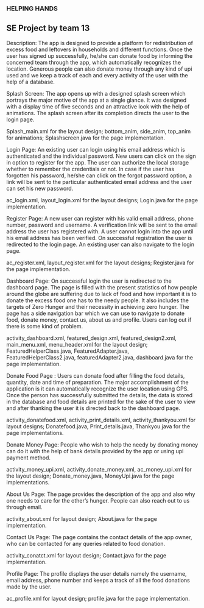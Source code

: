  ###  HELPING HANDS
 ## SE Project by team 13 

Description:
			The app is designed to provide a platform for redistribution of excess food and leftovers in households and different functions. Once the user has signed up successfully, he/she can donate food by informing the concerned team through the app, which automatically recognizes the location. Generous people can also donate money through any kind of upi used and we keep a track of each and every activity of the user with the help of a database.

Splash Screen:
		The app  opens up with a designed splash screen which portrays the major motive of the app at a single glance. It was designed with a display time of five seconds and an attractive look with the help of animations. The splash screen after its completion directs the user to the login page.

Splash_main.xml for the layout design;
bottom_anim, side_anim, top_anim for animations; Splashscreen.java for the page implementation.

Login Page:
		An existing user can login using his email address which is authenticated and the individual password. New users can click on the sign in option to register for the app. The user can authorize the local storage whether to remember the credentials or not. In case if the user has forgotten his password, he/she can click on the forgot password option, a link will be sent to the particular authenticated email address and the user can set his new password.

ac_login.xml, layout_login.xml for the layout designs;
Login.java for the page implementation.

Register Page:
		A new user can register with his valid email address, phone number, password and username. A verification link will be sent to the email address the user has registered with. A user cannot login into the app until his email address has been verified. On successful registration the user is redirected to the login page. An existing user can also navigate to the login page. 

ac_register.xml, layout_register.xml for the layout designs; 
Register.java for the page implementation. 

Dashboard Page:
		On successful login the user is redirected to the dashboard page. The page is filled with the present statistics of how people around the globe are suffering due to lack of food and how important it is to donate the excess food one has to the needy people. It also includes the targets of Zero Hunger and their necessity in achieving zero hunger. The page has a side navigation bar which we can use to navigate to donate food, donate money, contact us, about us and profile. Users can log out if there is some kind of problem. 

activity_dashboard.xml, featured_design.xml, featured_design2.xml, main_menu.xml, menu_header.xml for the layout design;
FeaturedHelperClass.java, FeaturedAdapter.java, FeaturedHelperClass2.java, featuredAdapter2.java, dashboard.java for the page implementation.

Donate Food Page :
		Users can donate food after filling the food details, quantity, date and time of preparation. The major accomplishment of the application is it can automatically recognize the user location using GPS. Once the person has successfully submitted the details, the data is stored in the database and food details are printed for the sake of the user to view and after thanking the user it is directed back to the dashboard page.

activity_donatefood.xml, activity_print_details.xml, activity_thankyou.xml for layout designs;
Donatefood.java, Print_details.java, Thankyou.java for the page implementations.

Donate Money Page:
		People who wish to help the needy by donating money can do it with the help of bank details provided by the app or using upi payment method.

activity_money_upi.xml, activity_donate_money.xml, ac_money_upi.xml for the layout design;
Donate_money.java, MoneyUpi.java for the page implementations.



About Us Page:
		The page provides the description of the app and also why one needs to care for the other’s hunger. People can also reach out to us through email.

activity_about.xml for layout design;
About.java for the page implementation.

Contact Us Page:
		The page contains the contact details of the app owner, who can be contacted for any queries related to food donation. 

activity_conatct.xml for layout design;
Contact.java for the page implementation.

Profile Page:
	         The profile displays the user details namely the username, email address, phone number and keeps a track of all the food donations made by the user.

ac_profile.xml for layout design;
profile.java for the page implementation.


		
		 
			

